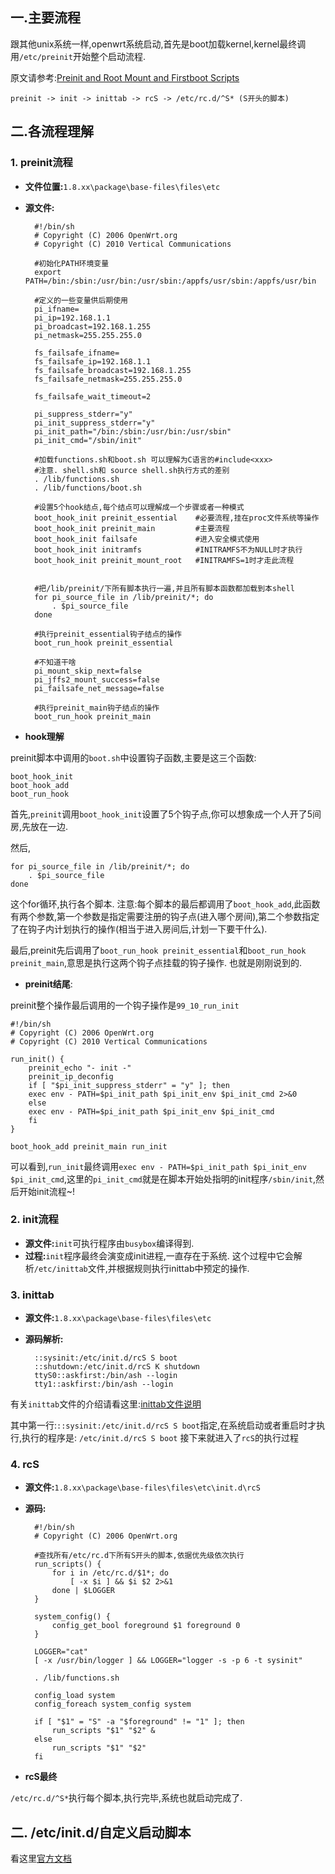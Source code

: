 ## 一.主要流程
跟其他unix系统一样,openwrt系统启动,首先是boot加载kernel,kernel最终调用`/etc/preinit`开始整个启动流程.

原文请参考:[Preinit and Root Mount and Firstboot Scripts](https://wiki.openwrt.org/doc/techref/preinit_mount)

	preinit -> init -> inittab -> rcS -> /etc/rc.d/^S* (S开头的脚本)
## 二.各流程理解
### 1. preinit流程

+ **文件位置:**`1.8.xx\package\base-files\files\etc`

+ **源文件:**

		#!/bin/sh
		# Copyright (C) 2006 OpenWrt.org
		# Copyright (C) 2010 Vertical Communications
		
		#初始化PATH环境变量
		export PATH=/bin:/sbin:/usr/bin:/usr/sbin:/appfs/usr/sbin:/appfs/usr/bin
		
		#定义的一些变量供后期使用
		pi_ifname=
		pi_ip=192.168.1.1
		pi_broadcast=192.168.1.255
		pi_netmask=255.255.255.0
		
		fs_failsafe_ifname=
		fs_failsafe_ip=192.168.1.1
		fs_failsafe_broadcast=192.168.1.255
		fs_failsafe_netmask=255.255.255.0
		
		fs_failsafe_wait_timeout=2
		
		pi_suppress_stderr="y"
		pi_init_suppress_stderr="y"
		pi_init_path="/bin:/sbin:/usr/bin:/usr/sbin"
		pi_init_cmd="/sbin/init"	
		
		#加载functions.sh和boot.sh 可以理解为C语言的#include<xxx>
		#注意. shell.sh和 source shell.sh执行方式的差别
		. /lib/functions.sh
		. /lib/functions/boot.sh
		
		#设置5个hook结点,每个结点可以理解成一个步骤或者一种模式
		boot_hook_init preinit_essential	#必要流程,挂在proc文件系统等操作
		boot_hook_init preinit_main			#主要流程
		boot_hook_init failsafe				#进入安全模式使用
		boot_hook_init initramfs			#INITRAMFS不为NULL时才执行
		boot_hook_init preinit_mount_root	#INITRAMFS=1时才走此流程
		
		
		#把/lib/preinit/下所有脚本执行一遍,并且所有脚本函数都加载到本shell
		for pi_source_file in /lib/preinit/*; do
		    . $pi_source_file
		done
		
		#执行preinit_essential钩子结点的操作
		boot_run_hook preinit_essential
		
		#不知道干啥
		pi_mount_skip_next=false
		pi_jffs2_mount_success=false
		pi_failsafe_net_message=false
		
		#执行preinit_main钩子结点的操作
		boot_run_hook preinit_main
+ **hook理解**
	
preinit脚本中调用的`boot.sh`中设置钩子函数,主要是这三个函数:

	boot_hook_init
	boot_hook_add
	boot_run_hook
首先,`preinit`调用`boot_hook_init`设置了5个钩子点,你可以想象成一个人开了5间房,先放在一边.

然后,

	for pi_source_file in /lib/preinit/*; do
	    . $pi_source_file
	done
这个for循环,执行各个脚本. 注意:每个脚本的最后都调用了`boot_hook_add`,此函数有两个参数,第一个参数是指定需要注册的钩子点(进入哪个房间),第二个参数指定了在钩子内计划执行的操作(相当于进入房间后,计划一下要干什么).

最后,preinit先后调用了`boot_run_hook preinit_essential`和`boot_run_hook preinit_main`,意思是执行这两个钩子点挂载的钩子操作. 也就是刚刚说到的.

+ **preinit结尾**:

preinit整个操作最后调用的一个钩子操作是`99_10_run_init`

	#!/bin/sh
	# Copyright (C) 2006 OpenWrt.org
	# Copyright (C) 2010 Vertical Communications
	
	run_init() {
	    preinit_echo "- init -"
	    preinit_ip_deconfig
	    if [ "$pi_init_suppress_stderr" = "y" ]; then
		exec env - PATH=$pi_init_path $pi_init_env $pi_init_cmd 2>&0
	    else
		exec env - PATH=$pi_init_path $pi_init_env $pi_init_cmd
	    fi
	}
	
	boot_hook_add preinit_main run_init
可以看到,`run_init`最终调用`exec env - PATH=$pi_init_path $pi_init_env $pi_init_cmd`,这里的`pi_init_cmd`就是在脚本开始处指明的init程序`/sbin/init`,然后开始init流程~!

### 2. init流程

+ **源文件:**`init`可执行程序由`busybox`编译得到.
+ **过程:**`init`程序最终会演变成init进程,一直存在于系统. 这个过程中它会解析`/etc/inittab`文件,并根据规则执行inittab中预定的操作.

### 3. inittab

+ **源文件:**`1.8.xx\package\base-files\files\etc`
+ **源码解析:**

		::sysinit:/etc/init.d/rcS S boot
		::shutdown:/etc/init.d/rcS K shutdown
		ttyS0::askfirst:/bin/ash --login
		tty1::askfirst:/bin/ash --login
有关`inittab`文件的介绍请看这里:[inittab文件说明](https://git.busybox.net/busybox/tree/examples/inittab)

其中第一行:`::sysinit:/etc/init.d/rcS S boot`指定,在系统启动或者重启时才执行,执行的程序是:
`/etc/init.d/rcS S boot`
接下来就进入了`rcS`的执行过程

### 4. rcS

+ **源文件:**`1.8.xx\package\base-files\files\etc\init.d\rcS`
+ **源码:**

		#!/bin/sh
		# Copyright (C) 2006 OpenWrt.org
		
		#查找所有/etc/rc.d下所有S开头的脚本,依据优先级依次执行
		run_scripts() {
			for i in /etc/rc.d/$1*; do
				[ -x $i ] && $i $2 2>&1
			done | $LOGGER
		}
		
		system_config() {
			config_get_bool foreground $1 foreground 0
		}
		
		LOGGER="cat"
		[ -x /usr/bin/logger ] && LOGGER="logger -s -p 6 -t sysinit"
		
		. /lib/functions.sh
		
		config_load system
		config_foreach system_config system
		
		if [ "$1" = "S" -a "$foreground" != "1" ]; then
			run_scripts "$1" "$2" &
		else
			run_scripts "$1" "$2"
		fi
+ **rcS最终**

`/etc/rc.d/^S*`执行每个脚本,执行完毕,系统也就启动完成了.

## 二. /etc/init.d/自定义启动脚本
看这里[官方文档](https://wiki.openwrt.org/doc/techref/initscripts#enableanddisable)

